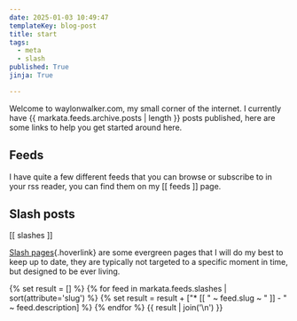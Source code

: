 ```yaml
---
date: 2025-01-03 10:49:47
templateKey: blog-post
title: start
tags:
  - meta
  - slash
published: True
jinja: True

---
```


Welcome to waylonwalker.com, my small corner of the internet.  I currently have
{{ markata.feeds.archive.posts | length }} posts published,
here are some links to help you get started around here.

## Feeds

I have quite a few different feeds that you can browse or subscribe to in your rss reader, you can find them on my [[ feeds ]] page.

## Slash posts

[[ slashes ]]

[Slash pages](https://slashpages.net/){.hoverlink} are some evergreen pages that I will do my best to keep up to date,
they are typically not targeted to a specific moment in time, but designed to
be ever living.

{% set result = [] %}
{% for feed in markata.feeds.slashes | sort(attribute='slug') %}
    {% set result = result + ["* [[ " ~ feed.slug ~ " ]] - " ~ feed.description] %}
{% endfor %}
{{ result | join('\n') }}
